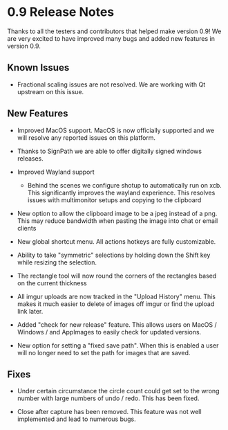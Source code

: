 # 0.9 Release Notes
Thanks to all the testers and contributors that helped make version 0.9! We are very excited to have improved many
bugs and added new features in version 0.9.


## Known Issues
- Fractional scaling issues are not resolved. We are working with Qt upstream on this issue.


## New Features
- Improved MacOS support. MacOS is now officially supported and we will resolve any reported issues on this platform.

- Thanks to SignPath we are able to offer digitally signed windows releases.
- Improved Wayland support
  - Behind the scenes we configure shotup to automatically run on xcb. This significantly improves the
    wayland experience. This resolves issues with multimonitor setups and copying to the clipboard

- New option to allow the clipboard image to be a jpeg instead of a png. This may reduce bandwidth when pasting the
image into chat or email clients

- New global shortcut menu. All actions hotkeys are fully customizable.

- Ability to take "symmetric" selections by holding down the Shift key while resizing the selection.

- The rectangle tool will now round the corners of the rectangles based on the current thickness

- All imgur uploads are now tracked in the "Upload History" menu. This makes it much easier to delete of images off imgur
or find the upload link later.

- Added "check for new release" feature. This allows users on MacOS / Windows / and AppImages to easily check for updated versions.

- New option for setting a "fixed save path". When this is enabled a user will no longer need to set the path for images
that are saved.


## Fixes
- Under certain circumstance the circle count could get set to the wrong number with large numbers of undo / redo. This
has been fixed.

- Close after capture has been removed. This feature was not well implemented and lead to numerous bugs.
